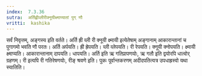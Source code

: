 ```yaml
---
index:  7.3.36
sutra:  अर्तिह्वीव्लीरीक्नूयीक्ष्माय्यातां पुग् णौ
vritti:  kashika 
---
```


सर्वं निवृत्तम्, अङ्गस्य इति वर्तते। अर्ति ह्री व्ली री क्नूयी क्ष्मायी इत्येतेषाम् अङ्गानाम् आकारान्तानां च पुगागमो भवति णौ परतः। अर्ति अर्पयति। ह्री ह्रेपयति। व्ली व्लेपयति। री रेपयति। क्नूयी क्नोपयति। क्ष्मायी क्ष्माप्यति। आकारान्तानाम् दापयति। धापयति। अर्ति इति ऋ गतिप्रापणयोः, ऋ गतौ इति द्वयोरपि धात्वोर् ग्रहणम्। री इत्यपि री गतिरेषणयोः, रीङ् श्रवणे इति। पुकः पूर्वान्तकरणम् अदीदपतित्यत्र उपधाह्रस्वो यथा स्यातिति।

